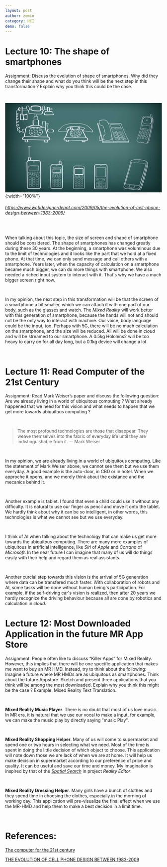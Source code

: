 ```yaml
---
layout: post
author: zemin 
category: HCI
demo: false 
---
```


# Lecture 10: The shape of smartphones

Assignment: Discuss the evolution of shape of smartphones. Why did they change their shape and what do you think will be the next step in this transformation ? Explain why you think this could be the case.

&nbsp;



![Alt text](https://raw.githubusercontent.com/zemin-xu/zemin-xu.github.io/master/assets/images/hci_lecture/evolution_smartphone.jpg "evolution of smartphone"){:width="100%"}

###### https://www.webdesignerdepot.com/2009/05/the-evolution-of-cell-phone-design-between-1983-2009/

&nbsp;

When talking about this topic, the size of screen and shape of smartphone should be considered. The shape of smartphones has changed greatly during these 30 years. At the beginning, a smartphone was voluminous due to the limit of technologies and it looks like the part that we hold at a fixed phone. At that time, we can only send message and call others with a smartphone. Years later, when the capacity of calculation on a smartphone became much bigger, we can do more things with smartphone. We also needed a riched input system to interact with it. That's why we have a much bigger screen right now.

&nbsp;

In my opinion, the next step in this transformation will be that the screen of a smartphone a bit smaller, which we can attach it with one part of our body, such as the glasses and watch. The *Mixed Reality* will work better with this generation of smartphone, because the hands will not and should not be the only way to interact with machine. Our voice, body language could be the input, too. Perhaps with 5G, there will be no much calculation on the smartphone, and the size will be reduced.  All will be done in *cloud* and will be streamed to our smartphone. A 0.5kg Hololens2 will be too heavy to carry on for all day long, but a 0.1kg device will change a lot.

&nbsp;

# Lecture 11: Read Computer of the 21st Century

Assignment: Read Mark Weiser’s paper and discuss the following question: Are we already living in a world of ubiquitous computing ? What already happened that we need for this vision and what needs to happen that we get more towards ubiquitous computing ?

&nbsp;

> The most profound technologies are those that disappear. They weave themselves into the fabric of everyday life until they are indistinguishable from it. -- Mark Weiser

&nbsp;

In my opinion, we are already living in a world of ubiquitous computing. Like the statement of Mark Weiser above, we cannot see them but we use them everyday. A good example is the auto-door, in CBD or in hotel. When we approche it opens, and we merely think about the existance and the mecanics behind it.

&nbsp;

Another example is tablet. I found that even a child could use it without any difficulty. It is natural to use our finger as pencil and move it onto the tablet. We hardly think about why it can be so intelligent, in other words, this technologies is what we cannot see but we use everyday.

&nbsp;

I think of AI when talking about the technology that can make us get more towards the ubiquitous computing.
There are many more examples of ubiquitous in artificial intelligence, like *Siri* of *Apple* and *Cortana* of *Microsoft*. In the near future I can imagine that many of us will do things easily with their help and regard them as real assistants.

&nbsp;

Another curcial step towards this vision is the arrival of 5G generation where data can be transfered much faster. With collaboration of robots and AI, some tasks will be done without human being's participation. For example, if the self-driving car's vision is realized, then after 20 years we hardly recognize the driving behaviour because all are done by robotics and calculation in *cloud*.

# Lecture 12: Most Downloaded Application in the future MR App Store

Assignment: People often like to discuss “Killer Apps” for Mixed Reality. However, this implies that there will be one specific application that makes me want to buy an MR HMD. Instead, try to think about the following: Imagine a future where MR HMDs are as ubiquitous as smartphones. Think about the future Appstore. Sketch and present three applications that you think will be among the most downloaded. Explain why you think this might be the case ? Example: Mixed Reality Text Translation.

&nbsp;

**Mixed Reality Music Player**. There is no doubt that most of us love music. In MR era, it is natural that we use our vocal to make a input, for example, we can make the music  play by directly saying "music Play".

&nbsp;

**Mixed Reality Shopping Helper**. Many of us will come to supermarket and spend one or two hours in selecting what we need. Most of the time is spent in doing the little decision of which object to choose. This application will note down those we are lack of when we are at home. It will help us make decision in supermarket according to our preference of price and quality. It can be useful and save our time and money. My imagination is inspired by that of the *[Spatial Search](https://vimeo.com/218675811)* in project *Reality Editor*.

&nbsp;

**Mixed Reality Dressing Helper**. Many girls have a bunch of clothes and they spend time in choosing the clothes, especially in the morning of working day. This application will pre-visualize the final effect when we use the MR-HMD and help them to make a best decision in a limit time.

&nbsp;

# References:

[The computer for the 21st century](https://www.lri.fr/~mbl/Stanford/CS477/papers/Weiser-SciAm.pdf)

[THE EVOLUTION OF CELL PHONE DESIGN BETWEEN 1983-2009](https://www.webdesignerdepot.com/2009/05/the-evolution-of-cell-phone-design-between-1983-2009/)
